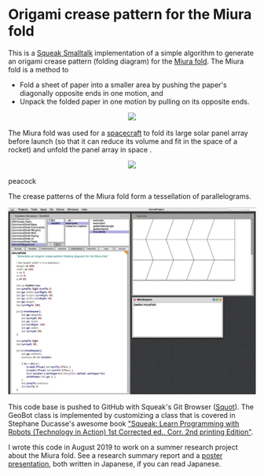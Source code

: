 # Origami crease pattern for the Miura fold

This is a [Squeak Smalltalk](https://squeak.org/) implementation of a simple algorithm to generate an origami crease pattern (folding diagram) for the [Miura fold](https://en.wikipedia.org/wiki/Miura_fold). The Miura fold is a method to

- Fold a sheet of paper into a smaller area by pushing the paper's diagonally opposite ends in one motion, and
- Unpack the folded paper in one motion by pulling on its opposite ends. 

<p align="center">
  <img src="https://upload.wikimedia.org/wikipedia/commons/5/55/Miura-ori.gif" width="500" />
</p>

The Miura fold was used for a [spacecraft](https://en.wikipedia.org/wiki/Space_Flyer_Unit) to fold its large solar panel array before launch (so that it can reduce its volume and fit in the space of a rocket) and unfold the panel array in space . 



<p align="center">
  <img src="https://upload.wikimedia.org/wikipedia/commons/3/33/STS072-720-042.jpg" width="500" />
</p>

peacock



The crease patterns of the Miura fold form a tessellation of parallelograms.

<p align="center">
  <img src="images/miura-desktop.jpg" width="800" />
</p>

This code base is pushed to GitHub with Squeak's Git Browser ([Squot](https://github.com/hpi-swa/Squot)). The GeoBot class is implemented by customizing a class that is covered in Stephane Ducasse's awesome book ["Squeak: Learn Programming with Robots (Technology in Action) 1st Corrected ed., Corr. 2nd printing Edition"](https://smile.amazon.com/Squeak-Programming-Robots-Technology-Action/dp/1590594916/).




I wrote this code in August 2019 to work on a summer research project about the Miura fold. See a research summary report and a [poster presentation](images/poster.jpg), both written in Japanese, if you can read Japanese. 
